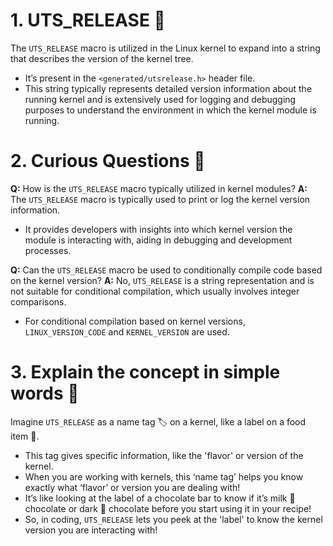 # 1. UTS_RELEASE 📘
The `UTS_RELEASE` macro is utilized in the Linux kernel to expand into a string that describes the version of the kernel tree. 
- It’s present in the `<generated/utsrelease.h>` header file. 
- This string typically represents detailed version information about the running kernel and is extensively used for logging and debugging purposes to understand the environment in which the kernel module is running.

# 2. Curious Questions 🤔
**Q:** How is the `UTS_RELEASE` macro typically utilized in kernel modules?
**A:** The `UTS_RELEASE` macro is typically used to print or log the kernel version information.
-  It provides developers with insights into which kernel version the module is interacting with, aiding in debugging and development processes.

**Q:** Can the `UTS_RELEASE` macro be used to conditionally compile code based on the kernel version?
**A:** No, `UTS_RELEASE` is a string representation and is not suitable for conditional compilation, which usually involves integer comparisons.
-  For conditional compilation based on kernel versions, `LINUX_VERSION_CODE` and `KERNEL_VERSION` are used.

# 3. Explain the concept in simple words 🌟
Imagine `UTS_RELEASE` as a name tag 🏷️ on a kernel, like a label on a food item 🍫. 
- This tag gives specific information, like the 'flavor' or version of the kernel. 
- When you are working with kernels, this ‘name tag’ helps you know exactly what ‘flavor’ or version you are dealing with!
- It’s like looking at the label of a chocolate bar to know if it’s milk 🥛 chocolate or dark 🍫 chocolate before you start using it in your recipe!
-  So, in coding, `UTS_RELEASE` lets you peek at the 'label' to know the kernel version you are interacting with!
